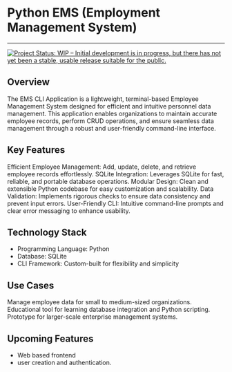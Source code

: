 # Python EMS (Employment Management System)
___
<a href="https://www.repostatus.org/#wip"><img src="https://www.repostatus.org/badges/latest/wip.svg" alt="Project Status: WIP – Initial development is in progress, but there has not yet been a stable, usable release suitable for the public." /></a>

## Overview
The EMS CLI Application is a lightweight, terminal-based Employee Management System designed for efficient and intuitive personnel data management. This application enables organizations to maintain accurate employee records, perform CRUD operations, and ensure seamless data management through a robust and user-friendly command-line interface.

## Key Features
Efficient Employee Management: Add, update, delete, and retrieve employee records effortlessly.
SQLite Integration: Leverages SQLite for fast, reliable, and portable database operations.
Modular Design: Clean and extensible Python codebase for easy customization and scalability.
Data Validation: Implements rigorous checks to ensure data consistency and prevent input errors.
User-Friendly CLI: Intuitive command-line prompts and clear error messaging to enhance usability.
## Technology Stack
- Programming Language: Python
- Database: SQLite
- CLI Framework: Custom-built for flexibility and simplicity
## Use Cases
Manage employee data for small to medium-sized organizations.
Educational tool for learning database integration and Python scripting.
Prototype for larger-scale enterprise management systems.

## Upcoming Features
- Web based frontend
- user creation and authentication.
